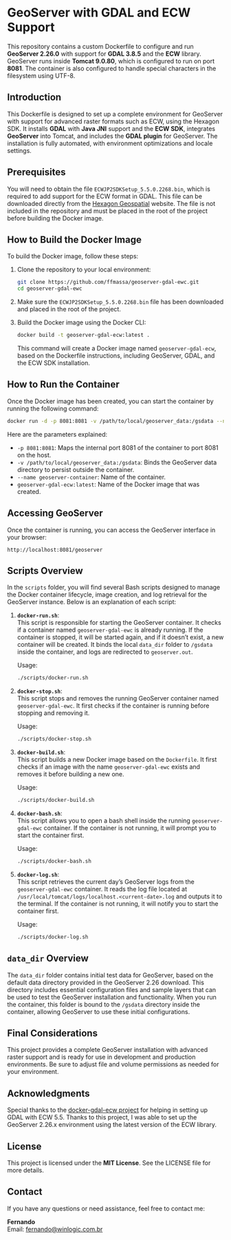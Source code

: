 
# GeoServer with GDAL and ECW Support

This repository contains a custom Dockerfile to configure and run **GeoServer 2.26.0** with support for **GDAL 3.8.5** and the **ECW** library. GeoServer runs inside **Tomcat 9.0.80**, which is configured to run on port **8081**. The container is also configured to handle special characters in the filesystem using UTF-8.

## Introduction

This Dockerfile is designed to set up a complete environment for GeoServer with support for advanced raster formats such as ECW, using the Hexagon SDK. It installs **GDAL** with **Java JNI** support and the **ECW SDK**, integrates **GeoServer** into Tomcat, and includes the **GDAL plugin** for GeoServer. The installation is fully automated, with environment optimizations and locale settings.

## Prerequisites

You will need to obtain the file `ECWJP2SDKSetup_5.5.0.2268.bin`, which is required to add support for the ECW format in GDAL. This file can be downloaded directly from the [Hexagon Geospatial](https://www.hexagongeospatial.com/) website. The file is not included in the repository and must be placed in the root of the project before building the Docker image.

## How to Build the Docker Image

To build the Docker image, follow these steps:

1. Clone the repository to your local environment:

   ```bash
   git clone https://github.com/ffmassa/geoserver-gdal-ewc.git
   cd geoserver-gdal-ewc
   ```

2. Make sure the `ECWJP2SDKSetup_5.5.0.2268.bin` file has been downloaded and placed in the root of the project.

3. Build the Docker image using the Docker CLI:

   ```bash
   docker build -t geoserver-gdal-ecw:latest .
   ```

   This command will create a Docker image named `geoserver-gdal-ecw`, based on the Dockerfile instructions, including GeoServer, GDAL, and the ECW SDK installation.

## How to Run the Container

Once the Docker image has been created, you can start the container by running the following command:

```bash
docker run -d -p 8081:8081 -v /path/to/local/geoserver_data:/gsdata --name geoserver-container geoserver-gdal-ecw:latest
```

Here are the parameters explained:
- `-p 8081:8081`: Maps the internal port 8081 of the container to port 8081 on the host.
- `-v /path/to/local/geoserver_data:/gsdata`: Binds the GeoServer data directory to persist outside the container.
- `--name geoserver-container`: Name of the container.
- `geoserver-gdal-ecw:latest`: Name of the Docker image that was created.

## Accessing GeoServer

Once the container is running, you can access the GeoServer interface in your browser:

```
http://localhost:8081/geoserver
```

## Scripts Overview

In the `scripts` folder, you will find several Bash scripts designed to manage the Docker container lifecycle, image creation, and log retrieval for the GeoServer instance. Below is an explanation of each script:

1. **`docker-run.sh`**:  
   This script is responsible for starting the GeoServer container. It checks if a container named `geoserver-gdal-ewc` is already running. If the container is stopped, it will be started again, and if it doesn’t exist, a new container will be created. It binds the local `data_dir` folder to `/gsdata` inside the container, and logs are redirected to `geoserver.out`.

   Usage:
   ```bash
   ./scripts/docker-run.sh
   ```

2. **`docker-stop.sh`**:  
   This script stops and removes the running GeoServer container named `geoserver-gdal-ewc`. It first checks if the container is running before stopping and removing it.

   Usage:
   ```bash
   ./scripts/docker-stop.sh
   ```

3. **`docker-build.sh`**:  
   This script builds a new Docker image based on the `Dockerfile`. It first checks if an image with the name `geoserver-gdal-ewc` exists and removes it before building a new one.

   Usage:
   ```bash
   ./scripts/docker-build.sh
   ```

4. **`docker-bash.sh`**:  
   This script allows you to open a bash shell inside the running `geoserver-gdal-ewc` container. If the container is not running, it will prompt you to start the container first.

   Usage:
   ```bash
   ./scripts/docker-bash.sh
   ```

5. **`docker-log.sh`**:  
   This script retrieves the current day’s GeoServer logs from the `geoserver-gdal-ewc` container. It reads the log file located at `/usr/local/tomcat/logs/localhost.<current-date>.log` and outputs it to the terminal. If the container is not running, it will notify you to start the container first.

   Usage:
   ```bash
   ./scripts/docker-log.sh
   ```

## `data_dir` Overview

The `data_dir` folder contains initial test data for GeoServer, based on the default data directory provided in the GeoServer 2.26 download. This directory includes essential configuration files and sample layers that can be used to test the GeoServer installation and functionality. When you run the container, this folder is bound to the `/gsdata` directory inside the container, allowing GeoServer to use these initial configurations.

## Final Considerations

This project provides a complete GeoServer installation with advanced raster support and is ready for use in development and production environments. Be sure to adjust file and volume permissions as needed for your environment.

## Acknowledgments

Special thanks to the [docker-gdal-ecw project](https://github.com/elmoneto/docker-gdal-ecw/tree/main) for helping in setting up GDAL with ECW 5.5. Thanks to this project, I was able to set up the GeoServer 2.26.x environment using the latest version of the ECW library.

## License

This project is licensed under the **MIT License**. See the LICENSE file for more details.

## Contact

If you have any questions or need assistance, feel free to contact me:

**Fernando**  
Email: [fernando@winlogic.com.br](mailto:fernando@winlogic.com.br)